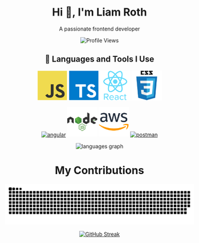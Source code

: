 <h1 align="center">Hi 👋, I'm Liam Roth</h1>
<p align="center">A passionate frontend developer</p>
<p align="center"><img src="https://komarev.com/ghpvc/?username=schlaya&style=flat-square" alt="Profile Views" /></p>
<h2 align="center">🚀 Languages and Tools I Use</h2>
<p align="center"><a target="_blank" href="https://raw.githubusercontent.com/devicons/devicon/master/icons/javascript/javascript-original.svg"><img src="https://raw.githubusercontent.com/devicons/devicon/master/icons/javascript/javascript-original.svg" alt="javascript" width="80" height="80" /></a>
<a target="_blank" href="https://raw.githubusercontent.com/devicons/devicon/master/icons/typescript/typescript-original.svg"><img src="https://raw.githubusercontent.com/devicons/devicon/master/icons/typescript/typescript-original.svg" alt="typescript" width="80" height="80" /></a>
<a target="_blank" href="https://raw.githubusercontent.com/devicons/devicon/master/icons/react/react-original-wordmark.svg"><img src="https://raw.githubusercontent.com/devicons/devicon/master/icons/react/react-original-wordmark.svg" alt="react" width="80" height="80" /></a>
<a target="_blank" href="https://raw.githubusercontent.com/devicons/devicon/master/icons/css3/css3-original-wordmark.svg"><img src="https://raw.githubusercontent.com/devicons/devicon/master/icons/css3/css3-original-wordmark.svg" alt="css3" width="80" height="80" /></a></p>
<p align="center"><a target="_blank" href="https://angular.io/assets/images/logos/angular/angular.svg"><img src="https://angular.io/assets/images/logos/angular/angular.svg" alt="angular" width="80" height="80" /></a>
<a target="_blank" href="https://raw.githubusercontent.com/devicons/devicon/master/icons/nodejs/nodejs-original-wordmark.svg"><img src="https://raw.githubusercontent.com/devicons/devicon/master/icons/nodejs/nodejs-original-wordmark.svg" alt="nodejs" width="80" height="80" /></a>
<a target="_blank" href="https://raw.githubusercontent.com/devicons/devicon/master/icons/amazonwebservices/amazonwebservices-original-wordmark.svg"><img src="https://raw.githubusercontent.com/devicons/devicon/master/icons/amazonwebservices/amazonwebservices-original-wordmark.svg" alt="aws" width="80" height="80" /></a>
<a target="_blank" href="https://www.vectorlogo.zone/logos/getpostman/getpostman-icon.svg"><img src="https://www.vectorlogo.zone/logos/getpostman/getpostman-icon.svg" alt="postman" width="80" height="80" /></a></p>
<p align="center"><img src="https://github-readme-stats.vercel.app/api/top-langs?username=schlaya&locale=en&hide_title=false&layout=compact&card_width=400&langs_count=5&theme=dracula&hide_border=false" height="150" alt="languages graph" /></p>
<h1 align="center">My Contributions</h1>
<p align="center">
  <picture>
    <source media="(prefers-color-scheme: dark)" srcset="https://raw.githubusercontent.com/schlaya/schlaya/output/github-snake-dark.svg" />
    <source media="(prefers-color-scheme: light)" srcset="https://raw.githubusercontent.com/schlaya/schlaya/output/github-snake.svg" />
    <img alt="github-snake" src="https://raw.githubusercontent.com/schlaya/schlaya/output/github-snake.svg" />
  </picture>
</p>
<p align="center">
  <a href="https://git.io/streak-stats">
    <img src="https://github-readme-streak-stats.demolab.com?user=schlaya&theme=tokyonight" alt="GitHub Streak" />
  </a>
</p>

